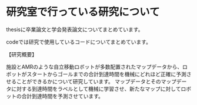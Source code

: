# 研究室で行っている研究について
thesisに卒業論文と学会発表論文についてまとめています。

codeでは研究で使用しているコードについてまとめています。



【研究概要】

施設とAMRのような自立移動ロボットが多数配置されたマップデータから、ロボットがスタートからゴールまでの合計到達時間を機械にどれほど正確に予測させることができるかについて研究しています。
マップデータとそのマップデータに対する到達時間をラベルとして機械に学習させ、新たなマップに対してロボットの合計到達時間を予測させています。
